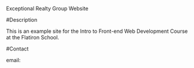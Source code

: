 Exceptional Realty Group Website 


#Description 

This is an example site for the Intro to Front-end Web
Development Course at the Flatiron School.

#Contact 

email: 